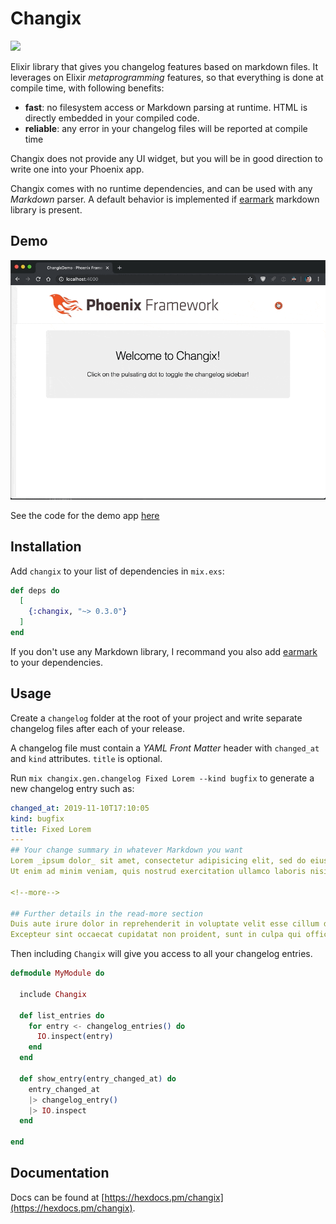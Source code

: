# Changix

![](https://github.com/cblavier/changix/workflows/CI/badge.svg)

Elixir library that gives you changelog features based on markdown files.
It leverages on Elixir _metaprogramming_ features, so that everything is done at compile time, with following benefits:

- **fast**: no filesystem access or Markdown parsing at runtime. HTML is directly embedded in your compiled code.
- **reliable**: any error in your changelog files will be reported at compile time

Changix does not provide any UI widget, but you will be in good direction to write one into your Phoenix app.

Changix comes with no runtime dependencies, and can be used with any _Markdown_ parser. 
A default behavior is implemented if [earmark](https://github.com/pragdave/earmark) markdown library is present.

## Demo

![](https://github.com/cblavier/changix-demo/raw/master/assets/static/images/changix-demo.gif)

See the code for the demo app [here](https://github.com/cblavier/changix-demo)

## Installation

Add `changix` to your list of dependencies in `mix.exs`:

```elixir
def deps do
  [
    {:changix, "~> 0.3.0"}
  ]
end
```

If you don't use any Markdown library, I recommand you also add [earmark](https://github.com/pragdave/earmark) to your dependencies.


## Usage

Create a `changelog` folder at the root of your project and write separate changelog files after each of your release.

A changelog file must contain a _YAML Front Matter_ header with `changed_at` and `kind` attributes. `title` is optional. 

Run `mix changix.gen.changelog Fixed Lorem --kind bugfix` to generate a new changelog entry such as:

```yaml
changed_at: 2019-11-10T17:10:05
kind: bugfix
title: Fixed Lorem
---
## Your change summary in whatever Markdown you want
Lorem _ipsum dolor_ sit amet, consectetur adipisicing elit, sed do eiusmod tempor incididunt ut labore et dolore magna aliqua.
Ut enim ad minim veniam, quis nostrud exercitation ullamco laboris nisi ut aliquip ex ea commodo consequat.

<!--more-->

## Further details in the read-more section
Duis aute irure dolor in reprehenderit in voluptate velit esse cillum dolore eu fugiat nulla pariatur.
Excepteur sint occaecat cupidatat non proident, sunt in culpa qui officia deserunt mollit anim id est laborum.
```

Then including `Changix` will give you access to all your changelog entries.

```elixir
defmodule MyModule do

  include Changix
  
  def list_entries do
    for entry <- changelog_entries() do
      IO.inspect(entry)
    end
  end

  def show_entry(entry_changed_at) do
    entry_changed_at
    |> changelog_entry()
    |> IO.inspect
  end

end
```

## Documentation

Docs can be found at [https://hexdocs.pm/changix](https://hexdocs.pm/changix).

